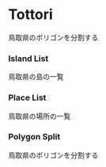 Tottori
===============

鳥取県のポリゴンを分割する

### Island List

鳥取県の島の一覧

### Place List

鳥取県の場所の一覧

### Polygon Split

鳥取県のポリゴンを分割する
